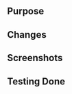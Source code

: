 ## Purpose

<!--- What is the feature, bug, or other reason for making this change? --->
<!--- Please include links to tickets if they exist. --->



## Changes

<!--- What did you change and why? --->
<!-- Example list:
- [x] completed change 1
- [x] completed change 2
- [ ] incomplete change
-->



## Screenshots

<!--- If applicable, include screenshots to assist your teammates
in quickly understanding what was added / changed / fixed.  --->



## Testing Done

<!--- How do you know this works? --->
<!--- Did you test locally or write new specs? --->

